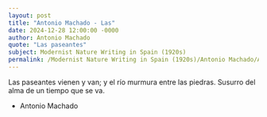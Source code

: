 ```yaml
---
layout: post
title: "Antonio Machado - Las"
date: 2024-12-28 12:00:00 -0000
author: Antonio Machado
quote: "Las paseantes"
subject: Modernist Nature Writing in Spain (1920s)
permalink: /Modernist Nature Writing in Spain (1920s)/Antonio Machado/Antonio Machado - Las
---
```


Las paseantes
   vienen y van; y el río
   murmura
   entre las piedras.
   Susurro del alma
   de un tiempo que se va.

- Antonio Machado

